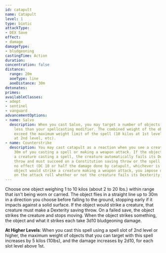 ```yaml
---
id: catapult
name: Catapult
level: 1
type: biotic
attackType:
- DEX Save
effect:
- damage
damageType:
- bludgeoning
castingTime: Action
duration: 
concentration: false
distance:
  range: 20m
  aoeType: line
  aoeDistance: 30m
detonates: 
primes: 
availableClasses:
- adept
- sentinel
- vanguard
advancementOptions:
- name: Salvo
  description: When you cast Salvo, you may target a number of objects equal to or
    less than your spellcasting modifier. The combined weight of the objects cannot
    exceed the maximum weight limit of the spell (10 kilos at 1st level, 12 kilos
    at 2nd level, etc).
- name: Counterstrike
  description: You may cast catapult as a reaction when you see a creature within
    30m of you casting a spell or making a weapon attack. If the object would strike
    a creature casting a spell, the creature automatically fails its Dexterity saving
    throw and must succeed on a Constitution saving throw or the spell fails and has
    no effect (DC 10 or half the damage done by catapult, whichever is higher). If
    object would strike a creature making a weapon attack, you impose disadvantage
    on the attack roll whether or not the creature fails its Dexterity saving throw.
---
```

Choose one object weighing 1 to 10 kilos (about 2 to 20 lbs.) within range that isn't being worn or carried. The object
flies in a straight line up to 30m in a direction you choose before falling to the ground, stopping early if it impacts
against a solid surface. If the object would strike a creature, that creature must make a Dexterity saving throw. On a
failed save, the object strikes the creature and stops moving. When the object strikes something, the object and what it
strikes each take 3d10 bludgeoning damage.

__At Higher Levels__: When you cast this spell using a spell slot of 2nd level or higher, the maximum weight of objects
that you can target with this spell increases by 5 kilos (10lbs), and the damage increases by 2d10, for each slot level
above 1st.
